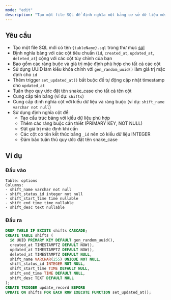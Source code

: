 ```yaml
---
mode: "edit"
description: "Tạo một file SQL để định nghĩa một bảng cơ sở dữ liệu mới với các cột và ràng buộc được chỉ định."
---
```


## Yêu cầu

- Tạo một file SQL mới có tên `{tableName}.sql` trong thư mục [sql](../../src/lib/sql)
- Định nghĩa bảng với các cột tiêu chuẩn (`id`, `created_at`, `updated_at`, `deleted_at`) cộng với các cột tùy chỉnh của bạn
- Bao gồm các ràng buộc và giá trị mặc định phù hợp cho tất cả các cột
- Sử dụng UUID làm kiểu khóa chính với `gen_random_uuid()` làm giá trị mặc định cho `id`
- Thêm trigger `set_updated_at()` bắt buộc để tự động cập nhật timestamp cho `updated_at`
- Tuân theo quy ước đặt tên snake_case cho tất cả tên cột
- Cung cấp tên bảng (ví dụ: `shifts`)
- Cung cấp định nghĩa cột với kiểu dữ liệu và ràng buộc (ví dụ: `shift_name varchar not null`)
- Sử dụng định nghĩa cột để:
  - Tạo cấu trúc bảng với kiểu dữ liệu phù hợp
  - Thêm các ràng buộc cần thiết (PRIMARY KEY, NOT NULL)
  - Đặt giá trị mặc định khi cần
  - Các cột có tên kết thúc bằng `_id` nên có kiểu dữ liệu INTEGER
  - Đảm bảo tuân thủ quy ước đặt tên snake_case

## Ví dụ

### Đầu vào

```
Table: options
Columns:
- shift_name varchar not null
- shift_status_id integer not null
- shift_start_time time nullable
- shift_end_time time nullable
- shift_desc text nullable
```

### Đầu ra

```sql
DROP TABLE IF EXISTS shifts CASCADE;
CREATE TABLE shifts (
  id UUID PRIMARY KEY DEFAULT gen_random_uuid(),
  created_at TIMESTAMPTZ DEFAULT NOW(),
  updated_at TIMESTAMPTZ DEFAULT NOW(),
  deleted_at TIMESTAMPTZ DEFAULT NULL,
  shift_name VARCHAR(255) UNIQUE NOT NULL,
  shift_status_id INTEGER NOT NULL,
  shift_start_time TIME DEFAULT NULL,
  shift_end_time TIME DEFAULT NULL,
  shift_desc TEXT DEFAULT NULL
);
CREATE TRIGGER update_record BEFORE
UPDATE ON shifts FOR EACH ROW EXECUTE FUNCTION set_updated_at();
```
